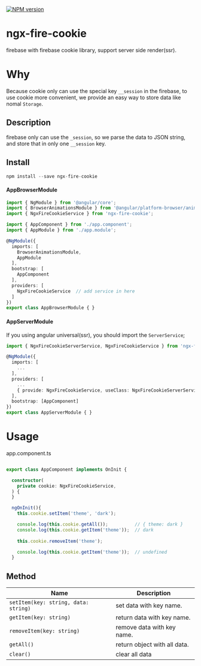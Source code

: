 
[![NPM version](https://badge.fury.io/js/ngx-fire-cookie.svg)](http://badge.fury.io/js/ngx-fire-cookie)
# ngx-fire-cookie
firebase with firebase cookie library, support server side render(ssr).


# Why
Because cookie only can use the special key `__session` in the firebase, to use cookie more convenient, we provide an easy way to store data like nomal `Storage`.

## Description

firebase only can use the `_session`, so we parse the data to JSON string, and store that in only one `__session` key.

## Install

```ts
npm install --save ngx-fire-cookie
```

#### AppBrowserModule

```ts
import { NgModule } from '@angular/core';
import { BrowserAnimationsModule } from '@angular/platform-browser/animations';
import { NgxFireCookieService } from 'ngx-fire-cookie';

import { AppComponent } from './app.component';
import { AppModule } from './app.module';

@NgModule({
  imports: [
    BrowserAnimationsModule,
    AppModule
  ],
  bootstrap: [
    AppComponent
  ],
  providers: [
    NgxFireCookieService  // add service in here
  ]
})
export class AppBrowserModule { }
```

#### AppServerModule

If you using angular universal(ssr), you should import the `ServerService`;
```ts
import { NgxFireCookieServerService, NgxFireCookieService } from 'ngx-fire-cookie';

@NgModule({
  imports: [
    ...
  ],
  providers: [
    ...
    { provide: NgxFireCookieService, useClass: NgxFireCookieServerService }
  ],
  bootstrap: [AppComponent]
})
export class AppServerModule { }

```

# Usage

app.component.ts
```ts

export class AppComponent implements OnInit {

  constructor(
    private cookie: NgxFireCookieService,
  ) {
  }

  ngOnInit(){
    this.cookie.setItem('theme', 'dark');

    console.log(this.cookie.getAll());          // { theme: dark }
    console.log(this.cookie.getItem('theme'));  // dark
    
    this.cookie.removeItem('theme');

    console.log(this.cookie.getItem('theme'));  // undefined
  }

```


## Method


| Name                 | Description | 
| ------------------------ | -------- | 
| `setItem(key: string, data: string)` | set data with key name. | 
| `getItem(key: string)` | return data with key name. | 
| `removeItem(key: string)` | remove data with key name. | 
| `getAll()` | return object with all data.  | 
| `clear()` | clear all data | 


